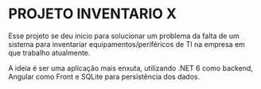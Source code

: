 # PROJETO INVENTARIO X  

Esse projeto se deu inicio para solucionar um problema da falta de um sistema para inventariar equipamentos/periféricos de TI na empresa em que trabalho atualmente.

A ideia é ser uma aplicação mais enxuta, utilizando .NET 6 como backend, Angular como Front e SQLite para persistência dos dados.
